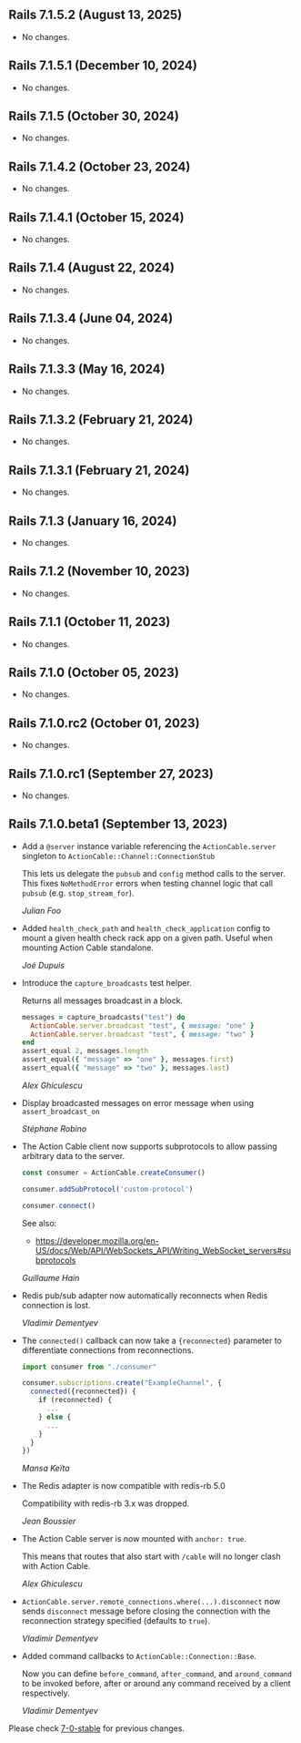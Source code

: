 ## Rails 7.1.5.2 (August 13, 2025) ##

*   No changes.


## Rails 7.1.5.1 (December 10, 2024) ##

*   No changes.


## Rails 7.1.5 (October 30, 2024) ##

*   No changes.


## Rails 7.1.4.2 (October 23, 2024) ##

*   No changes.


## Rails 7.1.4.1 (October 15, 2024) ##

*   No changes.


## Rails 7.1.4 (August 22, 2024) ##

*   No changes.


## Rails 7.1.3.4 (June 04, 2024) ##

*   No changes.


## Rails 7.1.3.3 (May 16, 2024) ##

*   No changes.


## Rails 7.1.3.2 (February 21, 2024) ##

*   No changes.


## Rails 7.1.3.1 (February 21, 2024) ##

*   No changes.


## Rails 7.1.3 (January 16, 2024) ##

*   No changes.


## Rails 7.1.2 (November 10, 2023) ##

*   No changes.


## Rails 7.1.1 (October 11, 2023) ##

*   No changes.


## Rails 7.1.0 (October 05, 2023) ##

*   No changes.


## Rails 7.1.0.rc2 (October 01, 2023) ##

*   No changes.


## Rails 7.1.0.rc1 (September 27, 2023) ##

*   No changes.


## Rails 7.1.0.beta1 (September 13, 2023) ##

*   Add a `@server` instance variable referencing the `ActionCable.server`
    singleton to `ActionCable::Channel::ConnectionStub`

    This lets us delegate the `pubsub` and `config` method calls
    to the server. This fixes `NoMethodError` errors when testing
    channel logic that call `pubsub` (e.g. `stop_stream_for`).

    *Julian Foo*

*   Added `health_check_path` and `health_check_application` config to
    mount a given health check rack app on a given path.
    Useful when mounting Action Cable standalone.

    *Joé Dupuis*

*   Introduce the `capture_broadcasts` test helper.

    Returns all messages broadcast in a block.

    ```ruby
    messages = capture_broadcasts("test") do
      ActionCable.server.broadcast "test", { message: "one" }
      ActionCable.server.broadcast "test", { message: "two" }
    end
    assert_equal 2, messages.length
    assert_equal({ "message" => "one" }, messages.first)
    assert_equal({ "message" => "two" }, messages.last)
    ```

    *Alex Ghiculescu*

*   Display broadcasted messages on error message when using `assert_broadcast_on`

    *Stéphane Robino*

*   The Action Cable client now supports subprotocols to allow passing arbitrary data
    to the server.

    ```js
    const consumer = ActionCable.createConsumer()

    consumer.addSubProtocol('custom-protocol')

    consumer.connect()
    ```

    See also:

    * https://developer.mozilla.org/en-US/docs/Web/API/WebSockets_API/Writing_WebSocket_servers#subprotocols

    *Guillaume Hain*

*   Redis pub/sub adapter now automatically reconnects when Redis connection is lost.

    *Vladimir Dementyev*

*   The `connected()` callback can now take a `{reconnected}` parameter to differentiate
    connections from reconnections.

    ```js
    import consumer from "./consumer"

    consumer.subscriptions.create("ExampleChannel", {
      connected({reconnected}) {
        if (reconnected) {
          ...
        } else {
          ...
        }
      }
    })
    ```

    *Mansa Keïta*

*   The Redis adapter is now compatible with redis-rb 5.0

    Compatibility with redis-rb 3.x was dropped.

    *Jean Boussier*

*   The Action Cable server is now mounted with `anchor: true`.

    This means that routes that also start with `/cable` will no longer clash with Action Cable.

    *Alex Ghiculescu*

*   `ActionCable.server.remote_connections.where(...).disconnect` now sends `disconnect` message
    before closing the connection with the reconnection strategy specified (defaults to `true`).

    *Vladimir Dementyev*

*   Added command callbacks to `ActionCable::Connection::Base`.

    Now you can define `before_command`, `after_command`, and `around_command` to be invoked before, after or around any command received by a client respectively.

    *Vladimir Dementyev*

Please check [7-0-stable](https://github.com/rails/rails/blob/7-0-stable/actioncable/CHANGELOG.md) for previous changes.
